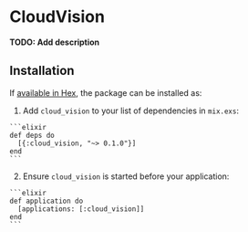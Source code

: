 # CloudVision

**TODO: Add description**

## Installation

If [available in Hex](https://hex.pm/docs/publish), the package can be installed as:

  1. Add `cloud_vision` to your list of dependencies in `mix.exs`:

    ```elixir
    def deps do
      [{:cloud_vision, "~> 0.1.0"}]
    end
    ```

  2. Ensure `cloud_vision` is started before your application:

    ```elixir
    def application do
      [applications: [:cloud_vision]]
    end
    ```

